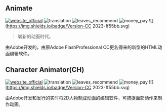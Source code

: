 ## Animate
[![website_official](https://gitbook07.oss-cn-hangzhou.aliyuncs.com/website_official.svg)](https://www.adobe.com/products/animate.html) ![translation](https://gitbook07.oss-cn-hangzhou.aliyuncs.com/translation.svg) ![leaves_recommend](https://gitbook07.oss-cn-hangzhou.aliyuncs.com/leaves_rec.svg) ![money_pay](https://gitbook07.oss-cn-hangzhou.aliyuncs.com/money_pay.svg) ![](https://img.shields.io/badge/Version-CC 2023-ff55bb.svg)

> 崭新的动画时代。

由Adobe开发的，由原Adobe FlashProfessional CC更名得来的新型的HTML动画编辑软件。

## Character Animator(CH)
[![website_official](https://gitbook07.oss-cn-hangzhou.aliyuncs.com/website_official.svg)](https://www.adobe.com/products/character-animator.html) ![translation](https://gitbook07.oss-cn-hangzhou.aliyuncs.com/translation.svg) ![leaves_recommend](https://gitbook07.oss-cn-hangzhou.aliyuncs.com/leaves_rec.svg) ![money_pay](https://gitbook07.oss-cn-hangzhou.aliyuncs.com/money_pay.svg) ![](https://img.shields.io/badge/Version-CC 2023-ff55bb.svg)

由Adobe开发和发行的实时将2D人物制成动画的编辑软件，可捕捉面部动作来制作动画。

